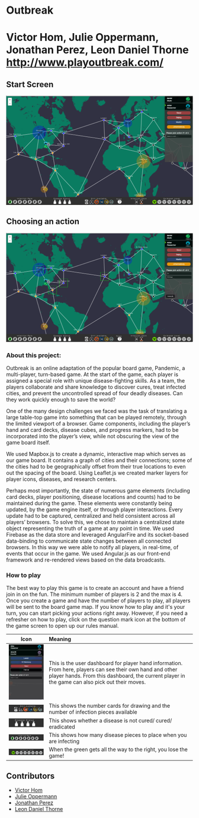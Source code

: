# Outbreak
Victor Hom, Julie Oppermann, Jonathan Perez, Leon Daniel Thorne
http://www.playoutbreak.com/
======================================================================
## Start Screen
![alt tag](https://github.com/VictorHom/Gif/blob/master/georgiaFocus.png)
## Choosing an action
![alt tag](https://github.com/VictorHom/Gif/blob/master/goScreen.png)

###  About this project:
Outbreak is an online adaptation of the popular board game, Pandemic, a multi-player, turn-based game. At the start of the game, each player is assigned a special role with unique disease-fighting skills. As a team, the players collaborate and share knowledge to discover cures, treat infected cities, and prevent the uncontrolled spread of four deadly diseases. Can they work quickly enough to save the world?

One of the many design challenges we faced was the task of translating a large table-top game into something that can be played remotely, through the limited viewport of a browser. Game components, including the player’s hand and card decks, disease cubes, and progress markers, had to be incorporated into the player’s view, while not obscuring the view of the game board itself. 

We used Mapbox.js to create a dynamic, interactive map which serves as our game board. It contains a graph of cities and their connections; some of the cities had to be geographically offset from their true locations to even out the spacing of the board. Using Leaflet.js we created marker layers for player icons, diseases, and research centers.  

Perhaps most importantly, the state of numerous game elements (including card decks, player positioning, disease locations and counts) had to be maintained during the game. These elements were constantly being updated, by the game engine itself, or through player interactions. Every update had to be captured, centralized and held 
consistent across all players’ browsers. To solve this, we chose to maintain a centralized state object representing the truth of a game at any point in time. We used Firebase as the data store and leveraged AngularFire and its socket-based data-binding to communicate state changes between all connected browsers. In this way we were able to notify all players, in real-time, of events that occur in the game. We used Angular.js as our front-end framework and re-rendered views based on the data broadcasts.

### How to play
The best way to play this game is to create an account and have a friend join in on the fun. The minimum number of players is 2 and the max is 4. Once you create a game and have the number of players to play, all players will be sent to the board game map. If you know how to play and it's your turn, you can start picking your actions right away. However, if you need a refresher on how to play, click on the question mark icon at the bottom of the game screen to open up our rules manual.

|Icon      | Meaning            |
|--------| :------------- |
| ![](https://github.com/VictorHom/Gif/blob/master/userDashboard.png)  | This is the user dashboard for player hand information. From here, players can see their own hand and other player hands. From this dashboard, the current player in the game can also pick out their moves. |
| ![](https://github.com/VictorHom/Gif/blob/master/cardStatus.png) | This shows the number cards for drawing and the number of infection pieces available     |
| ![](https://github.com/VictorHom/Gif/blob/master/diseaseStatus.png) | This shows whether a disease is not cured/ cured/ eradicated |
| ![](https://github.com/VictorHom/Gif/blob/master/infectionRate.png) | This shows how many disease pieces to place when you are infecting |
| ![](https://github.com/VictorHom/Gif/blob/master/outbreakLevel.png) | When the green gets all the way to the right, you lose the game! |

## Contributors
- [Victor Hom](https://github.com/VictorHom)
- [Julie Oppermann](https://github.com/smooth-opperator)
- [Jonathan Perez](https://github.com/ajpz)
- [Leon Daniel Thorne](https://github.com/ldthorne)
